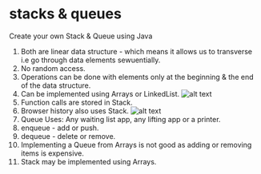 # stacks & queues
Create your own Stack & Queue using Java

1. Both are linear data structure - which means it allows us to transverse i.e go through data elements sewuentially.
2. No random access.
3. Operations can be done with elements only at the beginning & the end of the data structure.
4. Can be implemented using Arrays or LinkedList.
![alt text](https://github.com/PS00161093/stack-queue/blob/main/images/stack.jpg?raw=true)
5. Function calls are stored in Stack.
6. Browser history also uses Stack.
![alt text](https://github.com/PS00161093/stack-queue/blob/main/images/queue.jpg?raw=true)
7. Queue Uses: Any waiting list app, any lifting app or a printer.
8. enqueue - add or push.
9. dequeue - delete or remove.
10. Implementing a Queue from Arrays is not good as adding or removing items is expensive.
11. Stack may be implemented using Arrays. 
